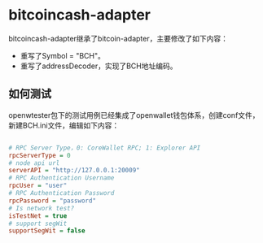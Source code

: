# bitcoincash-adapter

bitcoincash-adapter继承了bitcoin-adapter，主要修改了如下内容：

- 重写了Symbol = "BCH"。
- 重写了addressDecoder，实现了BCH地址编码。

## 如何测试

openwtester包下的测试用例已经集成了openwallet钱包体系，创建conf文件，新建BCH.ini文件，编辑如下内容：

```ini

# RPC Server Type，0: CoreWallet RPC; 1: Explorer API
rpcServerType = 0
# node api url
serverAPI = "http://127.0.0.1:20009"
# RPC Authentication Username
rpcUser = "user"
# RPC Authentication Password
rpcPassword = "password"
# Is network test?
isTestNet = true
# support segWit
supportSegWit = false

```
